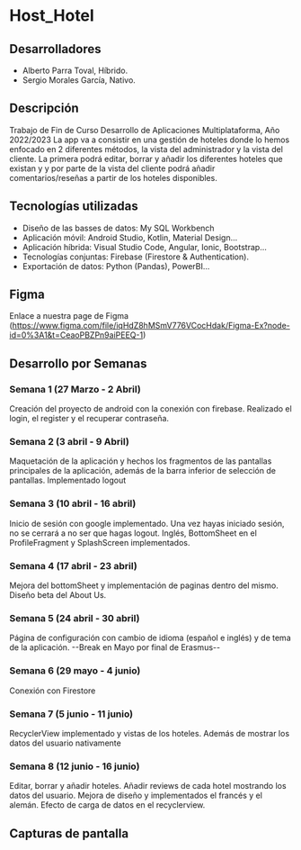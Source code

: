 # Host_Hotel

## Desarrolladores
- Alberto Parra Toval, Híbrido.
- Sergio Morales García, Nativo.

## Descripción
Trabajo de Fin de Curso Desarrollo de Aplicaciones Multiplataforma, Año 2022/2023
La app va a consistir en una gestión de hoteles donde lo hemos enfocado en 2 diferentes métodos, la vista del administrador y la vista del cliente. La primera podrá editar, borrar y añadir los diferentes hoteles que existan y y por parte de la vista del cliente podrá añadir comentarios/reseñas a partir de los hoteles disponibles.

## Tecnologías utilizadas
- Diseño de las basses de datos: My SQL Workbench
- Aplicación móvil: Android Studio, Kotlin, Material Design...
- Aplicación híbrida: Visual Studio Code, Angular, Ionic, Bootstrap...
- Tecnologías conjuntas: Firebase (Firestore & Authentication).
- Exportación de datos: Python (Pandas), PowerBI...

## Figma
Enlace a nuestra page de Figma (https://www.figma.com/file/iqHdZ8hMSmV776VCocHdak/Figma-Ex?node-id=0%3A1&t=CeaoPBZPn9aiPEEQ-1)

## Desarrollo por Semanas
### Semana 1 (27 Marzo - 2 Abril)
Creación del proyecto de android con la conexión con firebase. Realizado el login, el register y el recuperar contraseña.
### Semana 2 (3 abril - 9 Abril)
Maquetación de la aplicación y hechos los fragmentos de las pantallas principales de la aplicación, además de la barra inferior de selección de pantallas. Implementado logout
### Semana 3 (10 abril - 16 abril)
Inicio de sesión con google implementado. Una vez hayas iniciado sesión, no se cerrará a no ser que hagas logout. Inglés, BottomSheet en el ProfileFragment y SplashScreen implementados.
### Semana 4 (17 abril - 23 abril)
Mejora del bottomSheet y implementación de paginas dentro del mismo. Diseño beta del About Us.
### Semana 5 (24 abril - 30 abril)
Página de configuración con cambio de idioma (español e inglés) y de tema de la aplicación.
 --Break en Mayo por final de Erasmus--
### Semana 6 (29 mayo - 4 junio)
Conexión con Firestore
### Semana 7 (5 junio - 11 junio)
RecyclerView implementado y vistas de los hoteles. Además de mostrar los datos del usuario nativamente
### Semana 8 (12 junio - 16 junio)
Editar, borrar y añadir hoteles. Añadir reviews de cada hotel mostrando los datos del usuario. Mejora de diseño y implementados el francés y el alemán. Efecto de carga de datos en el recyclerview.

## Capturas de pantalla
